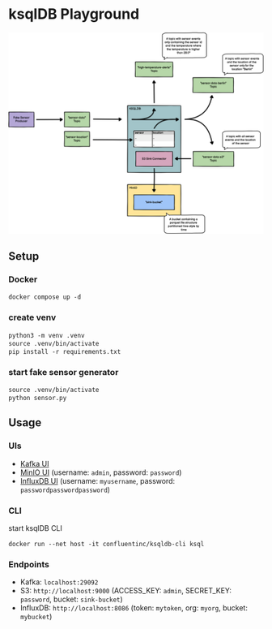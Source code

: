 # ksqlDB Playground

![Architecture](./architecture.png)

## Setup

### Docker

```shell
docker compose up -d
```

### create venv

```shell
python3 -m venv .venv
source .venv/bin/activate
pip install -r requirements.txt
```

### start fake sensor generator

```shell
source .venv/bin/activate
python sensor.py
```

## Usage

### UIs

- [Kafka UI](http://localhost:8080)
- [MinIO UI](http://localhost:9001) (username: `admin`, password: `password`)
- [InfluxDB UI](http://localhost:8086) (username: `myusername`, password: `passwordpasswordpassword`)

### CLI

start ksqlDB CLI

```shell
docker run --net host -it confluentinc/ksqldb-cli ksql
```

### Endpoints

- Kafka: `localhost:29092`
- S3: `http://localhost:9000` (ACCESS_KEY: `admin`, SECRET_KEY: `password`, bucket: `sink-bucket`)
- InfluxDB: `http://localhost:8086` (token: `mytoken`, org: `myorg`, bucket: `mybucket`)
